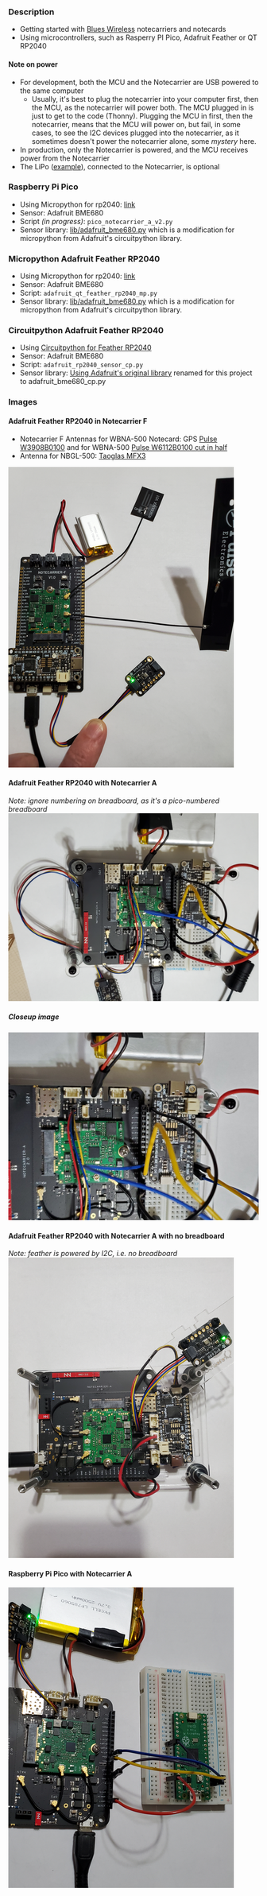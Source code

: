 ### Description
* Getting started with [Blues Wireless](https://blues.io) notecarriers and notecards
* Using microcontrollers, such as Rasperry PI Pico, Adafruit Feather or QT RP2040

#### Note on power
* For development, both the MCU and the Notecarrier are USB powered to the same computer
    * Usually, it's best to plug the notecarrier into your computer first, then the MCU,
      as the notecarrier will power both. The MCU plugged in is just to get to the code (Thonny).
      Plugging the MCU in first, then the notecarrier, means that the MCU will power on, but fail, in some cases, to see
      the I2C devices plugged into the notecarrier, as it sometimes doesn't power the notecarrier alone, some _mystery_ here.
* In production, only the Notecarrier is powered, and the MCU receives power from the Notecarrier
* The LiPo ([example](https://www.adafruit.com/product/2011)), connected to the Notecarrier, is optional

### Raspberry Pi Pico
* Using Micropython for rp2040: [link](https://micropython.org/download/rp2-pico/)
* Sensor: Adafruit BME680
* Script _(in progress)_: `pico_notecarrier_a_v2.py`
* Sensor library: [lib/adafruit_bme680.py](https://github.com/bsatrom/notecard-pico) which is a modification for micropython from Adafruit's circuitpython library.

### Micropython Adafruit Feather RP2040
* Using Micropython for rp2040: [link](https://micropython.org/download/ADAFRUIT_FEATHER_RP2040/)
* Sensor: Adafruit BME680
* Script: `adafruit_qt_feather_rp2040_mp.py`
* Sensor library: [lib/adafruit_bme680.py](https://github.com/bsatrom/notecard-pico) which is a modification for micropython from Adafruit's circuitpython library.

### Circuitpython Adafruit Feather RP2040
* Using [Circuitpython for Feather RP2040](https://circuitpython.org/board/adafruit_feather_rp2040/)
* Sensor: Adafruit BME680
* Script: `adafruit_rp2040_sensor_cp.py`
* Sensor library: [Using Adafruit's original library](https://github.com/adafruit/Adafruit_CircuitPython_BME680/blob/main/adafruit_bme680.py) renamed for this project to adafruit_bme680_cp.py

### Images

#### Adafruit Feather RP2040 in Notecarrier F
* Notecarrier F Antennas for WBNA-500 Notecard: GPS [Pulse W3908B0100](https://www.digikey.com/en/products/detail/pulse-electronics/W3908B0100/7667475) and for WBNA-500 [Pulse W6112B0100 cut in half](https://www.digikey.com/en/products/detail/pulse-electronics/W6112B0100/6566097)
* Antenna for NBGL-500: [Taoglas MFX3](https://www.mouser.com/ProductDetail/960-MFX3.07.0150C)

![Notecarrier F/Adafruit Feather RP2040](images/NC-F_feather_rp2040.png)

#### Adafruit Feather RP2040 with Notecarrier A
_Note: ignore numbering on breadboard, as it's a pico-numbered breadboard_
![Notecarrier A/Adafruit Feather RP2040](images/NC-A_feather_rp2040.png)
##### Closeup image
![Notecarrier A/Adafruit Feather RP2040 closup](images/NC-A_feather_rp2040_closeup.png)

#### Adafruit Feather RP2040 with Notecarrier A **with  no breadboard**
_Note: feather is powered by I2C, i.e. no breadboard_
![Notecarrier A/Adafruit Feather RP2040 - No Breadboard](images/NC-A_feather_rp2040_no_breadboard.png)

#### Raspberry Pi Pico with Notecarrier A

![Notecarrier A/Raspberry Pi Pico](images/NC-A_pico.png)
